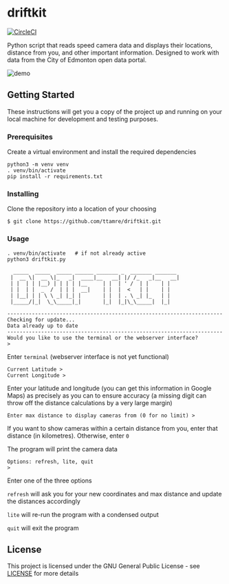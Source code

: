 # driftkit
[![CircleCI](https://circleci.com/gh/ttamre/driftkit/tree/master.svg?style=svg)](https://circleci.com/gh/ttamre/driftkit/tree/master)

Python script that reads speed camera data and displays their locations, distance from you, and other important information. Designed to work with data from the City of Edmonton open data portal.

![demo](demo.gif)


## Getting Started

These instructions will get you a copy of the project up and running on your local machine for development and testing purposes.

### Prerequisites
Create a virtual environment and install the required dependencies
```
python3 -m venv venv
. venv/bin/activate
pip install -r requirements.txt
```

### Installing

Clone the repository into a location of your choosing

```
$ git clone https://github.com/ttamre/driftkit.git
```


### Usage
```
. venv/bin/activate   # if not already active
python3 driftkit.py
```

```
  _____  _____  _____ ______ _______ _  _______ _______ 
 |  __ \|  __ \|_   _|  ____|__   __| |/ /_   _|__   __|
 | |  | | |__) | | | | |__     | |  | ' /  | |    | |   
 | |  | |  _  /  | | |  __|    | |  |  <   | |    | |   
 | |__| | | \ \ _| |_| |       | |  | . \ _| |_   | |   
 |_____/|_|  \_\_____|_|       |_|  |_|\_\_____|  |_|   
 
----------------------------------------------------------------------
Checking for update...
Data already up to date
----------------------------------------------------------------------
Would you like to use the terminal or the webserver interface?
> 
```
Enter ```terminal``` (webserver interface is not yet functional)

```
Current Latitude >
Current Longitude >
```
Enter your latitude and longitude (you can get this information in Google Maps) as precisely as you can to ensure accuracy (a missing digit can throw off the distance calculations by a very large margin)

```
Enter max distance to display cameras from (0 for no limit) >
```
If you want to show cameras within a certain distance from you, enter that distance (in kilometres). Otherwise, enter ```0```

The program will print the camera data

```
Options: refresh, lite, quit
>
```
Enter one of the three options

```refresh``` will ask you for your new coordinates and max distance and update the distances accordingly

```lite``` will re-run the program with a condensed output

```quit``` will exit the program

## License

This project is licensed under the GNU General Public License - see [LICENSE](LICENSE) for more details
